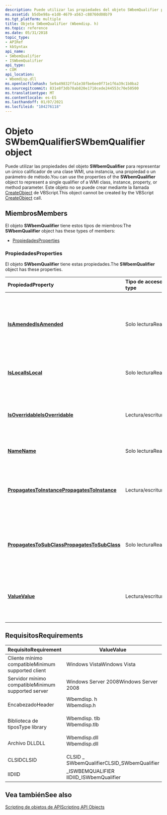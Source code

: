 ```yaml
---
description: Puede utilizar las propiedades del objeto SWbemQualifier para representar un único calificador de una clase WMI, una instancia, una propiedad o un parámetro de método. Este objeto no se puede crear mediante la llamada CreateObject de VBScript.
ms.assetid: b5dbe98a-e1d8-4679-a563-c88760d08b79
ms.tgt_platform: multiple
title: Objeto SWbemQualifier (Wbemdisp. h)
ms.topic: reference
ms.date: 05/31/2018
topic_type:
- APIRef
- kbSyntax
api_name:
- SWbemQualifier
- ISWbemQualifier
api_type:
- COM
api_location:
- Wbemdisp.dll
ms.openlocfilehash: 5e9a49832ffa1e38fbe6ee0f71e1f6a39c1b0ba2
ms.sourcegitcommit: 831e8f3db78ab820e1710cede244553c70e50500
ms.translationtype: MT
ms.contentlocale: es-ES
ms.lasthandoff: 01/07/2021
ms.locfileid: "104276118"
---
```

# <a name="swbemqualifier-object"></a><span data-ttu-id="e3f94-104">Objeto SWbemQualifier</span><span class="sxs-lookup"><span data-stu-id="e3f94-104">SWbemQualifier object</span></span>

<span data-ttu-id="e3f94-105">Puede utilizar las propiedades del objeto **SWbemQualifier** para representar un único calificador de una clase WMI, una instancia, una propiedad o un parámetro de método.</span><span class="sxs-lookup"><span data-stu-id="e3f94-105">You can use the properties of the **SWbemQualifier** object to represent a single qualifier of a WMI class, instance, property, or method parameter.</span></span> <span data-ttu-id="e3f94-106">Este objeto no se puede crear mediante la llamada [CreateObject](creating-an-object-using-vbscript.md) de VBScript.</span><span class="sxs-lookup"><span data-stu-id="e3f94-106">This object cannot be created by the VBScript [CreateObject](creating-an-object-using-vbscript.md) call.</span></span>

## <a name="members"></a><span data-ttu-id="e3f94-107">Miembros</span><span class="sxs-lookup"><span data-stu-id="e3f94-107">Members</span></span>

<span data-ttu-id="e3f94-108">El objeto **SWbemQualifier** tiene estos tipos de miembros:</span><span class="sxs-lookup"><span data-stu-id="e3f94-108">The **SWbemQualifier** object has these types of members:</span></span>

-   [<span data-ttu-id="e3f94-109">Propiedades</span><span class="sxs-lookup"><span data-stu-id="e3f94-109">Properties</span></span>](#properties)

### <a name="properties"></a><span data-ttu-id="e3f94-110">Propiedades</span><span class="sxs-lookup"><span data-stu-id="e3f94-110">Properties</span></span>

<span data-ttu-id="e3f94-111">El objeto **SWbemQualifier** tiene estas propiedades.</span><span class="sxs-lookup"><span data-stu-id="e3f94-111">The **SWbemQualifier** object has these properties.</span></span>



| <span data-ttu-id="e3f94-112">Propiedad</span><span class="sxs-lookup"><span data-stu-id="e3f94-112">Property</span></span>                                                                       | <span data-ttu-id="e3f94-113">Tipo de acceso</span><span class="sxs-lookup"><span data-stu-id="e3f94-113">Access type</span></span>           | <span data-ttu-id="e3f94-114">Descripción</span><span class="sxs-lookup"><span data-stu-id="e3f94-114">Description</span></span>                                                                                           |
|:-------------------------------------------------------------------------------|:----------------------|:------------------------------------------------------------------------------------------------------|
| [<span data-ttu-id="e3f94-115">**IsAmended**</span><span class="sxs-lookup"><span data-stu-id="e3f94-115">**IsAmended**</span></span>](swbemqualifier-isamended.md)<br/>                       | <span data-ttu-id="e3f94-116">Solo lectura</span><span class="sxs-lookup"><span data-stu-id="e3f94-116">Read-only</span></span><br/>  | <span data-ttu-id="e3f94-117">Valor booleano que indica si se ha traducido este calificador mediante una operación de combinación.</span><span class="sxs-lookup"><span data-stu-id="e3f94-117">Boolean value that indicates if this qualifier has been localized using a merge operation.</span></span><br/> |
| [<span data-ttu-id="e3f94-118">**IsLocal**</span><span class="sxs-lookup"><span data-stu-id="e3f94-118">**IsLocal**</span></span>](swbemqualifier-islocal.md)<br/>                           | <span data-ttu-id="e3f94-119">Solo lectura</span><span class="sxs-lookup"><span data-stu-id="e3f94-119">Read-only</span></span><br/>  | <span data-ttu-id="e3f94-120">Valor booleano que indica si este calificador es local.</span><span class="sxs-lookup"><span data-stu-id="e3f94-120">Boolean value that indicates if this qualifier is local.</span></span><br/>                                   |
| [<span data-ttu-id="e3f94-121">**IsOverridable**</span><span class="sxs-lookup"><span data-stu-id="e3f94-121">**IsOverridable**</span></span>](swbemqualifier-isoverridable.md)<br/>               | <span data-ttu-id="e3f94-122">Lectura/escritura</span><span class="sxs-lookup"><span data-stu-id="e3f94-122">Read/write</span></span><br/> | <span data-ttu-id="e3f94-123">Valor booleano que indica si se puede invalidar este calificador al propagarse.</span><span class="sxs-lookup"><span data-stu-id="e3f94-123">Boolean value that indicates if this qualifier can be overridden when propagated.</span></span><br/>          |
| [<span data-ttu-id="e3f94-124">**Name**</span><span class="sxs-lookup"><span data-stu-id="e3f94-124">**Name**</span></span>](swbemqualifier-name.md)<br/>                                 | <span data-ttu-id="e3f94-125">Solo lectura</span><span class="sxs-lookup"><span data-stu-id="e3f94-125">Read-only</span></span><br/>  | <span data-ttu-id="e3f94-126">Nombre de este calificador.</span><span class="sxs-lookup"><span data-stu-id="e3f94-126">Name of this qualifier.</span></span><br/>                                                                    |
| [<span data-ttu-id="e3f94-127">**PropagatesToInstance**</span><span class="sxs-lookup"><span data-stu-id="e3f94-127">**PropagatesToInstance**</span></span>](swbemqualifier-propagatestoinstance.md)<br/> | <span data-ttu-id="e3f94-128">Lectura/escritura</span><span class="sxs-lookup"><span data-stu-id="e3f94-128">Read/write</span></span><br/> | <span data-ttu-id="e3f94-129">Valor booleano que indica si se puede propagar este calificador a una instancia de.</span><span class="sxs-lookup"><span data-stu-id="e3f94-129">Boolean value that indicates if this qualifier can be propagated to an instance.</span></span><br/>           |
| [<span data-ttu-id="e3f94-130">**PropagatesToSubClass**</span><span class="sxs-lookup"><span data-stu-id="e3f94-130">**PropagatesToSubClass**</span></span>](swbemqualifier-propagatestosubclass.md)<br/> | <span data-ttu-id="e3f94-131">Solo lectura</span><span class="sxs-lookup"><span data-stu-id="e3f94-131">Read-only</span></span><br/>  | <span data-ttu-id="e3f94-132">Valor booleano que indica si este calificador se puede propagar a una subclase.</span><span class="sxs-lookup"><span data-stu-id="e3f94-132">Boolean value that indicates if this qualifier can be propagated to a subclass.</span></span><br/>            |
| [<span data-ttu-id="e3f94-133">**Value**</span><span class="sxs-lookup"><span data-stu-id="e3f94-133">**Value**</span></span>](swbemqualifier-value.md)<br/>                               | <span data-ttu-id="e3f94-134">Lectura/escritura</span><span class="sxs-lookup"><span data-stu-id="e3f94-134">Read/write</span></span><br/> | <span data-ttu-id="e3f94-135">Valor de variante de este calificador.</span><span class="sxs-lookup"><span data-stu-id="e3f94-135">Variant value of this qualifier.</span></span> <span data-ttu-id="e3f94-136">Esta es la propiedad predeterminada de este objeto.</span><span class="sxs-lookup"><span data-stu-id="e3f94-136">This is the default property of this object.</span></span><br/>              |



 

## <a name="requirements"></a><span data-ttu-id="e3f94-137">Requisitos</span><span class="sxs-lookup"><span data-stu-id="e3f94-137">Requirements</span></span>



| <span data-ttu-id="e3f94-138">Requisito</span><span class="sxs-lookup"><span data-stu-id="e3f94-138">Requirement</span></span> | <span data-ttu-id="e3f94-139">Value</span><span class="sxs-lookup"><span data-stu-id="e3f94-139">Value</span></span> |
|-------------------------------------|-----------------------------------------------------------------------------------------|
| <span data-ttu-id="e3f94-140">Cliente mínimo compatible</span><span class="sxs-lookup"><span data-stu-id="e3f94-140">Minimum supported client</span></span><br/> | <span data-ttu-id="e3f94-141">Windows Vista</span><span class="sxs-lookup"><span data-stu-id="e3f94-141">Windows Vista</span></span><br/>                                                                |
| <span data-ttu-id="e3f94-142">Servidor mínimo compatible</span><span class="sxs-lookup"><span data-stu-id="e3f94-142">Minimum supported server</span></span><br/> | <span data-ttu-id="e3f94-143">Windows Server 2008</span><span class="sxs-lookup"><span data-stu-id="e3f94-143">Windows Server 2008</span></span><br/>                                                          |
| <span data-ttu-id="e3f94-144">Encabezado</span><span class="sxs-lookup"><span data-stu-id="e3f94-144">Header</span></span><br/>                   | <dl> <span data-ttu-id="e3f94-145"><dt>Wbemdisp. h</dt></span><span class="sxs-lookup"><span data-stu-id="e3f94-145"><dt>Wbemdisp.h</dt></span></span> </dl>   |
| <span data-ttu-id="e3f94-146">Biblioteca de tipos</span><span class="sxs-lookup"><span data-stu-id="e3f94-146">Type library</span></span><br/>             | <dl> <span data-ttu-id="e3f94-147"><dt>Wbemdisp. tlb</dt></span><span class="sxs-lookup"><span data-stu-id="e3f94-147"><dt>Wbemdisp.tlb</dt></span></span> </dl> |
| <span data-ttu-id="e3f94-148">Archivo DLL</span><span class="sxs-lookup"><span data-stu-id="e3f94-148">DLL</span></span><br/>                      | <dl> <span data-ttu-id="e3f94-149"><dt>Wbemdisp.dll</dt></span><span class="sxs-lookup"><span data-stu-id="e3f94-149"><dt>Wbemdisp.dll</dt></span></span> </dl> |
| <span data-ttu-id="e3f94-150">CLSID</span><span class="sxs-lookup"><span data-stu-id="e3f94-150">CLSID</span></span><br/>                    | <span data-ttu-id="e3f94-151">CLSID \_ SWbemQualifier</span><span class="sxs-lookup"><span data-stu-id="e3f94-151">CLSID\_SWbemQualifier</span></span><br/>                                                        |
| <span data-ttu-id="e3f94-152">IID</span><span class="sxs-lookup"><span data-stu-id="e3f94-152">IID</span></span><br/>                      | <span data-ttu-id="e3f94-153">\_ISWBEMQUALIFIER IID</span><span class="sxs-lookup"><span data-stu-id="e3f94-153">IID\_ISWbemQualifier</span></span><br/>                                                         |



## <a name="see-also"></a><span data-ttu-id="e3f94-154">Vea también</span><span class="sxs-lookup"><span data-stu-id="e3f94-154">See also</span></span>

<dl> <dt>

[<span data-ttu-id="e3f94-155">Scripting de objetos de API</span><span class="sxs-lookup"><span data-stu-id="e3f94-155">Scripting API Objects</span></span>](scripting-api-objects.md)
</dt> </dl>

 

 




